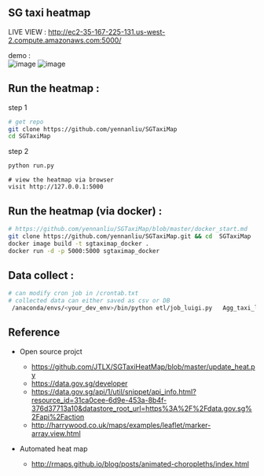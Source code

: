## SG taxi heatmap 




LIVE VIEW : <http://ec2-35-167-225-131.us-west-2.compute.amazonaws.com:5000/>

demo :  
		![image](https://github.com/yennanliu/SGTaxiMap/blob/master/data/taxi_location.png)
		![image](https://github.com/yennanliu/SGTaxiMap/blob/master/data/heatmap.png)




## Run the heatmap :

step 1 

```Bash
# get repo 
git clone https://github.com/yennanliu/SGTaxiMap
cd SGTaxiMap

```

step 2 

```Bash
python run.py
```
```
# view the heatmap via browser 
visit http://127.0.0.1:5000 
```

## Run the heatmap (via docker) :

```Bash
# https://github.com/yennanliu/SGTaxiMap/blob/master/docker_start.md
git clone https://github.com/yennanliu/SGTaxiMap.git && cd  SGTaxiMap
docker image build -t sgtaximap_docker .
docker run -d -p 5000:5000 sgtaximap_docker

```


## Data collect :

```Bash 
# can modify cron job in /crontab.txt 
# collected data can either saved as csv or DB 
 /anaconda/envs/<your_dev_env>/bin/python etl/job_luigi.py   Agg_taxi_locations

```

## Reference 

- Open source projct 
	- https://github.com/JTLX/SGTaxiHeatMap/blob/master/update_heat.py
	- https://data.gov.sg/developer
	- https://data.gov.sg/api/1/util/snippet/api_info.html?resource_id=31ca0cee-6d9e-453a-8b4f-376d37713a10&datastore_root_url=https%3A%2F%2Fdata.gov.sg%2Fapi%2Faction
	- http://harrywood.co.uk/maps/examples/leaflet/marker-array.view.html

- Automated heat map 
	- http://rmaps.github.io/blog/posts/animated-choropleths/index.html




